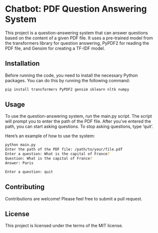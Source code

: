 
# Chatbot: PDF Question Answering System

This project is a question-answering system that can answer questions based on the content of a given PDF file. It uses a pre-trained model from the transformers library for question answering, PyPDF2 for reading the PDF file, and Gensim for creating a TF-IDF model.

## Installation

Before running the code, you need to install the necessary Python packages. You can do this by running the following command:

```bash
pip install transformers PyPDF2 gensim sklearn nltk numpy
```

## Usage

To use the question-answering system, run the main.py script. The script will prompt you to enter the path of the PDF file. After you’ve entered the path, you can start asking questions. To stop asking questions, type ‘quit’.

Here’s an example of how to use the system:

```bash
python main.py
Enter the path of the PDF file: /path/to/your/file.pdf
Enter a question: What is the capital of France?
Question: What is the capital of France?
Answer: Paris

Enter a question: quit
```

## Contributing

Contributions are welcome! Please feel free to submit a pull request.

## License

This project is licensed under the terms of the MIT license.
